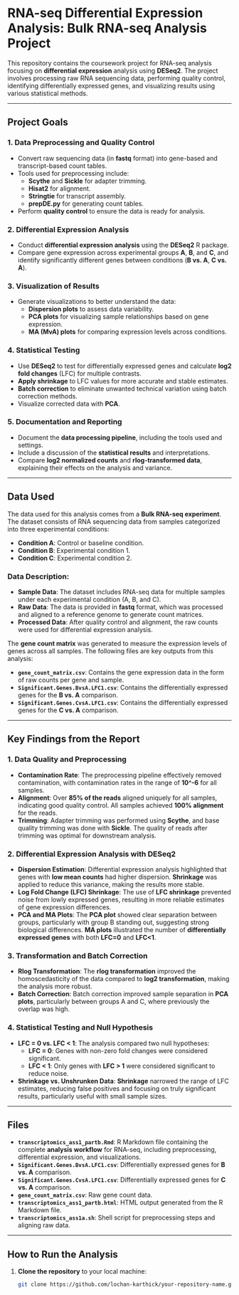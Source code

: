 # **RNA-seq Differential Expression Analysis: Bulk RNA-seq Analysis Project**

This repository contains the coursework project for RNA-seq analysis focusing on **differential expression** analysis using **DESeq2**. The project involves processing raw RNA sequencing data, performing quality control, identifying differentially expressed genes, and visualizing results using various statistical methods.

---

## **Project Goals**

### **1. Data Preprocessing and Quality Control**
- Convert raw sequencing data (in **fastq** format) into gene-based and transcript-based count tables.
- Tools used for preprocessing include:
  - **Scythe** and **Sickle** for adapter trimming.
  - **Hisat2** for alignment.
  - **Stringtie** for transcript assembly.
  - **prepDE.py** for generating count tables.
- Perform **quality control** to ensure the data is ready for analysis.

### **2. Differential Expression Analysis**
- Conduct **differential expression analysis** using the **DESeq2** R package.
- Compare gene expression across experimental groups **A**, **B**, and **C**, and identify significantly different genes between conditions (**B vs. A**, **C vs. A**).

### **3. Visualization of Results**
- Generate visualizations to better understand the data:
  - **Dispersion plots** to assess data variability.
  - **PCA plots** for visualizing sample relationships based on gene expression.
  - **MA (MvA) plots** for comparing expression levels across conditions.

### **4. Statistical Testing**
- Use **DESeq2** to test for differentially expressed genes and calculate **log2 fold changes** (LFC) for multiple contrasts.
- **Apply shrinkage** to LFC values for more accurate and stable estimates.
- **Batch correction** to eliminate unwanted technical variation using batch correction methods.
- Visualize corrected data with **PCA**.

### **5. Documentation and Reporting**
- Document the **data processing pipeline**, including the tools used and settings.
- Include a discussion of the **statistical results** and interpretations.
- Compare **log2 normalized counts** and **rlog-transformed data**, explaining their effects on the analysis and variance.

---

## **Data Used**

The data used for this analysis comes from a **Bulk RNA-seq experiment**. The dataset consists of RNA sequencing data from samples categorized into three experimental conditions:

- **Condition A**: Control or baseline condition.
- **Condition B**: Experimental condition 1.
- **Condition C**: Experimental condition 2.

### **Data Description:**
- **Sample Data**: The dataset includes RNA-seq data for multiple samples under each experimental condition (A, B, and C).
- **Raw Data**: The data is provided in **fastq** format, which was processed and aligned to a reference genome to generate count matrices.
- **Processed Data**: After quality control and alignment, the raw counts were used for differential expression analysis.

The **gene count matrix** was generated to measure the expression levels of genes across all samples. The following files are key outputs from this analysis:
- **`gene_count_matrix.csv`**: Contains the gene expression data in the form of raw counts per gene and sample.
- **`Significant.Genes.BvsA.LFC1.csv`**: Contains the differentially expressed genes for the **B vs. A** comparison.
- **`Significant.Genes.CvsA.LFC1.csv`**: Contains the differentially expressed genes for the **C vs. A** comparison.

---

## **Key Findings from the Report**

### **1. Data Quality and Preprocessing**
- **Contamination Rate**: The preprocessing pipeline effectively removed contamination, with contamination rates in the range of **10^-6** for all samples.
- **Alignment**: Over **85% of the reads** aligned uniquely for all samples, indicating good quality control. All samples achieved **100% alignment** for the reads.
- **Trimming**: Adapter trimming was performed using **Scythe**, and base quality trimming was done with **Sickle**. The quality of reads after trimming was optimal for downstream analysis.

### **2. Differential Expression Analysis with DESeq2**
- **Dispersion Estimation**: Differential expression analysis highlighted that genes with **low mean counts** had higher dispersion. **Shrinkage** was applied to reduce this variance, making the results more stable.
- **Log Fold Change (LFC) Shrinkage**: The use of **LFC shrinkage** prevented noise from lowly expressed genes, resulting in more reliable estimates of gene expression differences.
- **PCA and MA Plots**: The **PCA plot** showed clear separation between groups, particularly with group B standing out, suggesting strong biological differences. **MA plots** illustrated the number of **differentially expressed genes** with both **LFC=0** and **LFC<1**.

### **3. Transformation and Batch Correction**
- **Rlog Transformation**: The **rlog transformation** improved the homoscedasticity of the data compared to **log2 transformation**, making the analysis more robust.
- **Batch Correction**: Batch correction improved sample separation in **PCA plots**, particularly between groups A and C, where previously the overlap was high.

### **4. Statistical Testing and Null Hypothesis**
- **LFC = 0 vs. LFC < 1**: The analysis compared two null hypotheses:
  - **LFC = 0**: Genes with non-zero fold changes were considered significant.
  - **LFC < 1**: Only genes with **LFC > 1** were considered significant to reduce noise.
- **Shrinkage vs. Unshrunken Data**: **Shrinkage** narrowed the range of LFC estimates, reducing false positives and focusing on truly significant results, particularly useful with small sample sizes.

---

## **Files**

- **`transcriptomics_ass1_partb.Rmd`**: R Markdown file containing the complete **analysis workflow** for RNA-seq, including preprocessing, differential expression, and visualizations.
- **`Significant.Genes.BvsA.LFC1.csv`**: Differentially expressed genes for **B vs. A** comparison.
- **`Significant.Genes.CvsA.LFC1.csv`**: Differentially expressed genes for **C vs. A** comparison.
- **`gene_count_matrix.csv`**: Raw gene count data.
- **`transcriptomics_ass1_partb.html`**: HTML output generated from the R Markdown file.
- **`transcriptomics_ass1a.sh`**: Shell script for preprocessing steps and aligning raw data.

---

## **How to Run the Analysis**

1. **Clone the repository** to your local machine:
   ```bash
   git clone https://github.com/lochan-karthick/your-repository-name.git

